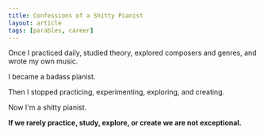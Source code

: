 ```yaml
---
title: Confessions of a Shitty Pianist
layout: article
tags: [parables, career]
---
```

Once I practiced daily, studied theory, explored composers and genres, and wrote
my own music.

I became a badass pianist.

Then I stopped practicing, experimenting, exploring, and creating.

Now I'm a shitty pianist.

**If we rarely practice, study, explore, or create we are not exceptional.**
